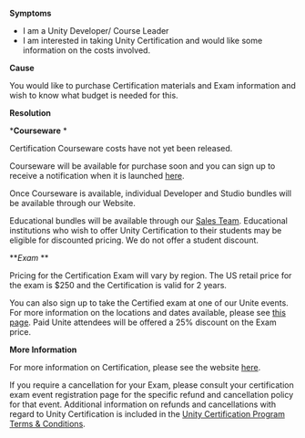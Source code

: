 
        

**Symptoms** 

*   I am a Unity Developer/ Course Leader
*   I am interested in taking Unity Certification and would like some information on the costs involved.

**Cause** 

You would like to purchase Certification materials and Exam information and wish to know what budget is needed for this.

**Resolution** 

***Courseware** * 

Certification Courseware costs have not yet been released.

Courseware will be available for purchase soon and you can sign up to receive a notification when it is launched [here](https://certification.unity.com/courseware).

Once Courseware is available, individual Developer and Studio bundles will be available through our Website.

Educational bundles will be available through our [Sales Team](https://store.unity.com/contact?type=sales). Educational institutions who wish to offer Unity Certification to their students may be eligible for discounted pricing. We do not offer a student discount.

***Exam* ** 

Pricing for the Certification Exam will vary by region. The US retail price for the exam is \$250 and the Certification is valid for 2 years.

You can also sign up to take the Certified exam at one of our Unite events. For more information on the locations and dates available, please see [this page](https://certification.unity.com/get-certified). Paid Unite attendees will be offered a 25% discount on the Exam price.

**More Information** 

For more information on Certification, please see the website [here](https://certification.unity.com/). 

If you require a cancellation for your Exam, please consult your certification exam event registration page for the specific refund and cancellation policy for that event. Additional information on refunds and cancellations with regard to Unity Certification is included in the [Unity Certification Program Terms & Conditions](https://certification.unity.com/terms-and-conditions).


      